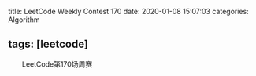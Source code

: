 title: LeetCode Weekly Contest 170
date: 2020-01-08 15:07:03
categories: Algorithm

tags: [leetcode]
---

　　LeetCode第170场周赛

<!-- more -->